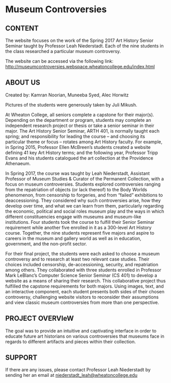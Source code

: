 # Museum Controversies

CONTENT
-------
The website focuses on the work of the Spring 2017 Art History Senior Seminar taught by Professor Leah Niederstadt. Each of the nine students in the class researched a particular museum controversy. 

The website can be accessed via the following link: http://museumcontroversies.webspace.wheatoncollege.edu/index.html

ABOUT US
--------
Created by:
Kamran Noorian, Muneeba Syed, Alec Horwitz

Pictures of the students were generously taken by Juli Mikush. 

At Wheaton College, all seniors complete a capstone for their major(s). Depending on the department or program, students may complete an independent research project or thesis or take a senior seminar in their major. The Art History Senior Seminar, ARTH 401, is normally taught each spring; and responsibility for leading the course – and choosing its particular theme or focus – rotates among Art History faculty. For example, in Spring 2015, Professor Ellen McBreen’s students created a website defining 41 key Art History terms; and the following year, Professor Tripp Evans and his students catalogued the art collection at the Providence Athenaeum.



In Spring 2017, the course was taught by Leah Niederstadt, Assistant Professor of Museum Studies & Curator of the Permanent Collection, with a focus on museum controversies. Students explored controversies ranging from the repatriation of objects (or lack thereof) to the Body Worlds phenomenon, from censorship to forgeries, and from “failed” exhibitions to deaccessioning. They considered why such controversies arise, how they develop over time, and what we can learn from them, particularly regarding the economic, political and social roles museum play and the ways in which different constituencies engage with museums and museum-like institutions. Four students took the course to fulfill their Senior Seminar requirement while another five enrolled in it as a 300-level Art History course. Together, the nine students represent five majors and aspire to careers in the museum and gallery world as well as in education, government, and the non-profit sector.



For their final project, the students were each asked to choose a museum controversy and to research at least two relevant case studies. Their choices included censorship, de-accessioning, security, and repatriation among others. They collaborated with three students enrolled in Professor Mark LeBlanc’s Computer Science Senior Seminar (CS 401) to develop a website as a means of sharing their research. This collaborative project thus fulfilled the capstone requirements for both majors. Using images, text, and an interactive component, each student presents both sides of their chosen controversy, challenging website visitors to reconsider their assumptions and view classic museum controversies from more than one perspective. 

PROJECT OVERVIeW
----------------
The goal was to provide an intuitive and captivating interface in order to educate future art historians on various controversies that museums face in regards to different artifacts and pieces within their collection. 

SUPPORT
-------
If there are any issues, please contact Professor Leah Niederstadt by sending her an email at niederstadt_leah@wheatoncollege.edu

